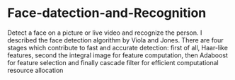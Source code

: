 # Face-datection-and-Recognition
Detect a face on a picture or live video and recognize the person. I described the face detection algorithm by Viola and Jones. There are four stages which contribute to fast and accurate detection: first of all, Haar-like features, second the integral image for feature computation, then Adaboost for feature selection and finally cascade filter for efficient computational resource allocation
